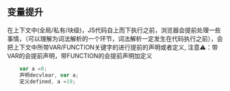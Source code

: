 
## 变量提升

在上下文中(全局/私有/块级)，JS代码自上而下执行之前，浏览器会提前处理一些事情，（可以理解为词法解析的一个环节，词法解析一定发生在代码执行之前），会把上下文中所带VAR/FUNCTION关键字的进行提前的声明或者定义,
注意⚠️：带VAR的会提前声明，带FUNCTION的会提前声明加定义

```js
    var a =0;
    声明decvlear, var a;
    定义defined, a =19;
```


